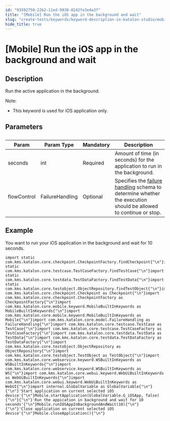 ```yaml
---
id: "93592750-22b2-11ed-9930-0242fe3e4a3f"
title: "[Mobile] Run the iOS app in the background and wait"
slug: "create-tests/keywords/keyword-description-in-katalon-studio/mobile-keywords/mobile-run-the-ios-app-in-the-background-and-wait"
hide_title: true
---
```


# <a id="id_0" class="anchor_top_offset"/><a id="ariaid-title1" class="anchor_top_offset"/>[Mobile] Run the iOS app in the background and wait


## <a id="id_0__id_1" class="anchor_top_offset"/>Description  

              
<p xmlns="http://www.w3.org/1999/xhtml" className="p">Run the active application in the background.</p> 
      
<div xmlns="http://www.w3.org/1999/xhtml" className="note note note_note"><span className="note__title">Note:</span> 
  <ul className="ul"><li className="li"><p className="p">This keyword is used for iOS application only.</p></li></ul>
</div>
      

## <a id="id_0__id_2" class="anchor_top_offset"/>Parameters  

              
<table xmlns="http://www.w3.org/1999/xhtml" className="table anchor_top_offset" id="id_0__ad31612c-4e76-4145-a6d2-9c2f26678921"><caption /><thead className="thead"><tr className><th className="entry anchor_top_offset" id="id_0__ad31612c-4e76-4145-a6d2-9c2f26678921__entry__1">Param</th><th className="entry anchor_top_offset" id="id_0__ad31612c-4e76-4145-a6d2-9c2f26678921__entry__2">Param Type</th><th className="entry anchor_top_offset" id="id_0__ad31612c-4e76-4145-a6d2-9c2f26678921__entry__3">Mandatory</th><th className="entry anchor_top_offset" id="id_0__ad31612c-4e76-4145-a6d2-9c2f26678921__entry__4">Description</th></tr></thead><tbody className="tbody"><tr className><td className="entry" headers="id_0__ad31612c-4e76-4145-a6d2-9c2f26678921__entry__1 id_0__ad31612c-4e76-4145-a6d2-9c2f26678921__entry__2 id_0__ad31612c-4e76-4145-a6d2-9c2f26678921__entry__3 id_0__ad31612c-4e76-4145-a6d2-9c2f26678921__entry__4 ">seconds</td><td className="entry" headers="id_0__ad31612c-4e76-4145-a6d2-9c2f26678921__entry__1 id_0__ad31612c-4e76-4145-a6d2-9c2f26678921__entry__2 id_0__ad31612c-4e76-4145-a6d2-9c2f26678921__entry__3 id_0__ad31612c-4e76-4145-a6d2-9c2f26678921__entry__4 ">int</td><td className="entry" headers="id_0__ad31612c-4e76-4145-a6d2-9c2f26678921__entry__1 id_0__ad31612c-4e76-4145-a6d2-9c2f26678921__entry__2 id_0__ad31612c-4e76-4145-a6d2-9c2f26678921__entry__3 id_0__ad31612c-4e76-4145-a6d2-9c2f26678921__entry__4 ">Required</td><td className="entry" headers="id_0__ad31612c-4e76-4145-a6d2-9c2f26678921__entry__1 id_0__ad31612c-4e76-4145-a6d2-9c2f26678921__entry__2 id_0__ad31612c-4e76-4145-a6d2-9c2f26678921__entry__3 id_0__ad31612c-4e76-4145-a6d2-9c2f26678921__entry__4 ">Amount of time (in seconds) for the application to run in the         background.</td></tr><tr className><td className="entry" headers="id_0__ad31612c-4e76-4145-a6d2-9c2f26678921__entry__1 id_0__ad31612c-4e76-4145-a6d2-9c2f26678921__entry__2 id_0__ad31612c-4e76-4145-a6d2-9c2f26678921__entry__3 id_0__ad31612c-4e76-4145-a6d2-9c2f26678921__entry__4 ">flowControl</td><td className="entry" headers="id_0__ad31612c-4e76-4145-a6d2-9c2f26678921__entry__1 id_0__ad31612c-4e76-4145-a6d2-9c2f26678921__entry__2 id_0__ad31612c-4e76-4145-a6d2-9c2f26678921__entry__3 id_0__ad31612c-4e76-4145-a6d2-9c2f26678921__entry__4 ">FailureHandling</td><td className="entry" headers="id_0__ad31612c-4e76-4145-a6d2-9c2f26678921__entry__1 id_0__ad31612c-4e76-4145-a6d2-9c2f26678921__entry__2 id_0__ad31612c-4e76-4145-a6d2-9c2f26678921__entry__3 id_0__ad31612c-4e76-4145-a6d2-9c2f26678921__entry__4 ">Optional</td><td className="entry" headers="id_0__ad31612c-4e76-4145-a6d2-9c2f26678921__entry__1 id_0__ad31612c-4e76-4145-a6d2-9c2f26678921__entry__2 id_0__ad31612c-4e76-4145-a6d2-9c2f26678921__entry__3 id_0__ad31612c-4e76-4145-a6d2-9c2f26678921__entry__4 ">Specifies the  <a className="xref" href="/docs/maintain/configure-failure-handling-settings-in-katalon-studio">failure handling</a> schema to         determine whether the execution should be allowed to continue or         stop.</td></tr></tbody></table> 
      

## <a id="id_0__id_3" class="anchor_top_offset"/>Example 

              
<p xmlns="http://www.w3.org/1999/xhtml" className="p">You want to run your iOS application in the background and wait   for 10 seconds. </p> 
              
<pre xmlns="http://www.w3.org/1999/xhtml" className="pre codeblock"><code>import static com.kms.katalon.core.checkpoint.CheckpointFactory.findCheckpoint{"\n"}import static com.kms.katalon.core.testcase.TestCaseFactory.findTestCase{"\n"}import static com.kms.katalon.core.testdata.TestDataFactory.findTestData{"\n"}import static com.kms.katalon.core.testobject.ObjectRepository.findTestObject{"\n"}import com.kms.katalon.core.checkpoint.Checkpoint as Checkpoint{"\n"}import com.kms.katalon.core.checkpoint.CheckpointFactory as CheckpointFactory{"\n"}import com.kms.katalon.core.mobile.keyword.MobileBuiltInKeywords as MobileBuiltInKeywords{"\n"}import com.kms.katalon.core.mobile.keyword.MobileBuiltInKeywords as Mobile{"\n"}import com.kms.katalon.core.model.FailureHandling as FailureHandling{"\n"}import com.kms.katalon.core.testcase.TestCase as TestCase{"\n"}import com.kms.katalon.core.testcase.TestCaseFactory as TestCaseFactory{"\n"}import com.kms.katalon.core.testdata.TestData as TestData{"\n"}import com.kms.katalon.core.testdata.TestDataFactory as TestDataFactory{"\n"}import com.kms.katalon.core.testobject.ObjectRepository as ObjectRepository{"\n"}import com.kms.katalon.core.testobject.TestObject as TestObject{"\n"}import com.kms.katalon.core.webservice.keyword.WSBuiltInKeywords as WSBuiltInKeywords{"\n"}import com.kms.katalon.core.webservice.keyword.WSBuiltInKeywords as WS{"\n"}import com.kms.katalon.core.webui.keyword.WebUiBuiltInKeywords as WebUiBuiltInKeywords{"\n"}import com.kms.katalon.core.webui.keyword.WebUiBuiltInKeywords as WebUI{"\n"}import internal.GlobalVariable as GlobalVariable{"\n"}{"\n"}'Start application on current selected iOS device'{"\n"}Mobile.startApplication(GlobalVariable.G_iOSApp, false){"\n"}{"\n"}'Run the appication in background and wait for 10 seconds'{"\n"}Mobile.runIOSAppInBackgroundAndWait(10){"\n"}{"\n"}'Close application on current selected iOS device'{"\n"}Mobile.closeApplication(){"\n"}</code></pre> 
            
